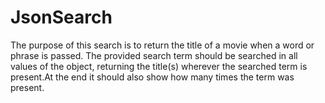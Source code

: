 # JsonSearch
The purpose of this search is to return the title of a movie when a word or phrase is passed. The provided search term should be searched in all values of the object, returning the title(s) wherever the searched term is present.At the end it should also show how many times the term was present.
